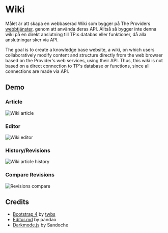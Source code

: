 # Wiki

Målet är att skapa en webbaserad Wiki som bygger på The Providers [webbtjänster](https://github.com/Shrimpis/TP), genom att använda deras API. Alltså så bygger inte denna wiki på en direkt anslutning till TP:s databas eller funktioner, då alla anslutningar sker via API.

The goal is to create a knowledge base website, a wiki, on which users collaboratively modify content and structure directly from the web browser based on the Provider's web services, using their API. Thus, this wiki is not based on a direct connection to TP's database or functions, since all connections are made via API.


## Demo

### Article

![Wiki article](https://i.imgur.com/GlF2wSt.png "Wiki article")

### Editor

![Wiki editor](https://i.imgur.com/pwSMXKq.png "Wiki editor")

### History/Revisions

![Wiki article history](https://i.imgur.com/r6A8yom.png "Wiki article history")

### Compare Revisions
![Revisions compare](https://i.imgur.com/VpEMQc4.png "Revisions compare page")

## Credits

 - [Bootstrap 4](https://github.com/twbs/bootstrap) by [twbs](https://github.com/orgs/twbs/people)
 - [Editor.md](https://github.com/pandao/editor.md) by pandao
 - [Darkmode.js](https://darkmodejs.learn.uno/) by Sandoche
